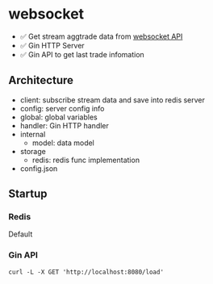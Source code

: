 # websocket

- ✅ Get stream aggtrade data from [websocket API](https://github.com/binance/binance-spot-api-docs/blob/master/web-socket-streams.md)
- ✅ Gin HTTP Server
- ✅ Gin API to get last trade infomation

## Architecture
- client: subscribe stream data and save into redis server
- config: server config info
- global: global variables
- handler: Gin HTTP handler
- internal
  - model: data model
- storage
  - redis: redis func implementation
- config.json

## Startup

### Redis

Default

### Gin API

```shell
curl -L -X GET 'http://localhost:8080/load'
```